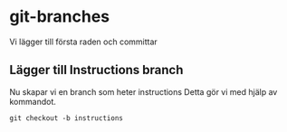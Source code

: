 # git-branches


Vi lägger till första raden och committar


## Lägger till Instructions branch

Nu skapar vi en branch som heter instructions Detta gör vi med hjälp av kommandot.

```md
git checkout -b instructions
```
